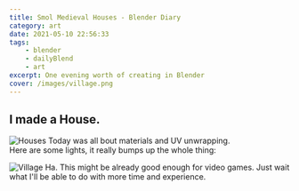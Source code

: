 ```yaml
---
title: Smol Medieval Houses - Blender Diary
category: art
date: 2021-05-10 22:56:33
tags:
    - blender
    - dailyBlend
    - art
excerpt: One evening worth of creating in Blender
cover: /images/village.png
---
```

## I made a House.
![Houses](/images/village2.png) 
Today was all bout materials and UV unwrapping.   
Here are some lights, it really bumps up the whole thing:  

![Village](/images/village.png)
Ha. This might be already good enough for video games. Just wait what I'll be able to do with more time and experience. 
